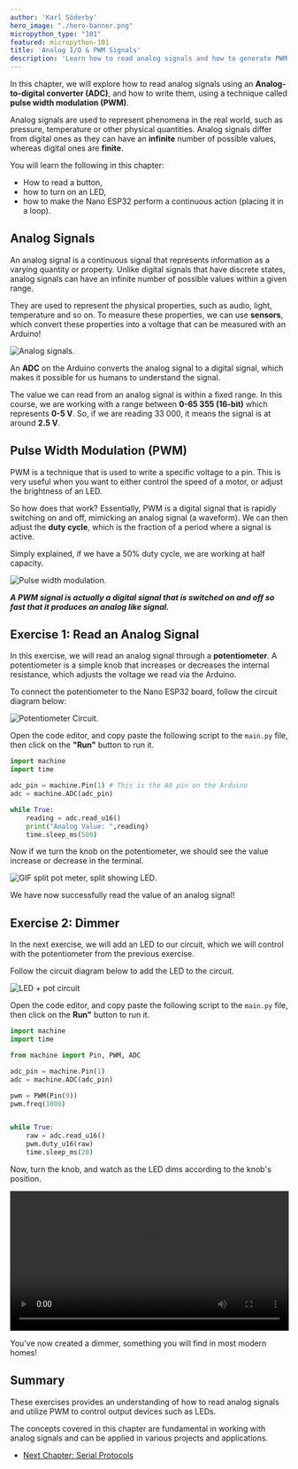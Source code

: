 ```yaml
---
author: 'Karl Söderby'
hero_image: "./hero-banner.png"
micropython_type: "101"
featured: micropython-101
title: 'Analog I/O & PWM Signals'
description: 'Learn how to read analog signals and how to generate PWM signals.'
---
```


In this chapter, we will explore how to read analog signals using an **Analog-to-digital converter (ADC)**, and how to write them, using a technique called **pulse width modulation (PWM)**. 

Analog signals are used to represent phenomena in the real world, such as pressure, temperature or other physical quantities. Analog signals differ from digital ones as they can have an **infinite** number of possible values, whereas digital ones are **finite**. 

You will learn the following in this chapter:
- How to read a button,
- how to turn on an LED,
- how to make the Nano ESP32 perform a continuous action (placing it in a loop).

## Analog Signals

An analog signal is a continuous signal that represents information as a varying quantity or property. Unlike digital signals that have discrete states, analog signals can have an infinite number of possible values within a given range.

They are used to represent the physical properties, such as audio, light, temperature and so on. To measure these properties, we can use **sensors**, which convert these properties into a voltage that can be measured with an Arduino! 

![Analog signals.](assets/analog.gif)

An **ADC** on the Arduino converts the analog signal to a digital signal, which makes it possible for us humans to understand the signal.

The value we can read from an analog signal is within a fixed range. In this course, we are working with a range between **0-65 355 (16-bit)** which represents **0-5 V**. So, if we are reading 33 000, it means the signal is at around **2.5 V**.

## Pulse Width Modulation (PWM)

PWM is a technique that is used to write a specific voltage to a pin. This is very useful when you want to either control the speed of a motor, or adjust the brightness of an LED.

So how does that work? Essentially, PWM is a digital signal that is rapidly switching on and off, mimicking an analog signal (a waveform). We can then adjust the **duty cycle**, which is the fraction of a period where a signal is active. 

Simply explained, if we have a 50% duty cycle, we are working at half capacity.  

![Pulse width modulation.](assets/pwm.gif)

***A PWM signal is actually a digital signal that is switched on and off so fast that it produces an analog like signal.*** 

## Exercise 1: Read an Analog Signal

In this exercise, we will read an analog signal through a **potentiometer**. A potentiometer is a simple knob that increases or decreases the internal resistance, which adjusts the voltage we read via the Arduino. 

To connect the potentiometer to the Nano ESP32 board, follow the circuit diagram below:

![Potentiometer Circuit.](assets/potentiometerCircuit.png)

Open the code editor, and copy paste the following script to the `main.py` file, then click on the **"Run"** button to run it.

```python
import machine
import time

adc_pin = machine.Pin(1) # This is the A0 pin on the Arduino
adc = machine.ADC(adc_pin)

while True:
    reading = adc.read_u16()     
    print("Analog Value: ",reading)
    time.sleep_ms(500)
```

Now if we turn the knob on the potentiometer, we should see the value increase or decrease in the terminal.

![GIF split pot meter, split showing LED](assets/analog-values.gif).

We have now successfully read the value of an analog signal!

## Exercise 2: Dimmer

In the next exercise, we will add an LED to our circuit, which we will control with the potentiometer from the previous exercise.

Follow the circuit diagram below to add the LED to the circuit.

![LED + pot circuit](assets/circuitPotLed.png)

Open the code editor, and copy paste the following script to the `main.py` file, then click on the **Run"** button to run it.

```python
import machine
import time

from machine import Pin, PWM, ADC

adc_pin = machine.Pin(1)
adc = machine.ADC(adc_pin)

pwm = PWM(Pin(9))
pwm.freq(1000)


while True:
    raw = adc.read_u16()  
    pwm.duty_u16(raw)
    time.sleep_ms(20)
```

Now, turn the knob, and watch as the LED dims according to the knob's position.

<video width="100%" loop autoplay>
<source src="assets/pot+led.mp4" type="video/mp4" />
</video>


You've now created a dimmer, something you will find in most modern homes!

## Summary

These exercises provides an understanding of how to read analog signals and utilize PWM to control output devices such as LEDs. 

The concepts covered in this chapter are fundamental in working with analog signals and can be applied in various projects and applications.

- [Next Chapter: Serial Protocols](/micropython-course/course/serial)

